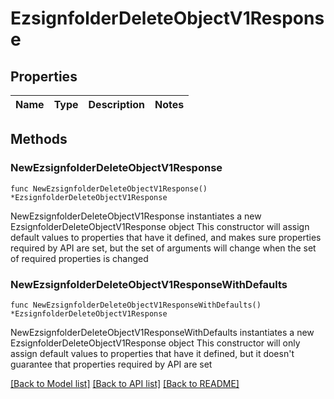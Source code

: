 # EzsignfolderDeleteObjectV1Response

## Properties

Name | Type | Description | Notes
------------ | ------------- | ------------- | -------------

## Methods

### NewEzsignfolderDeleteObjectV1Response

`func NewEzsignfolderDeleteObjectV1Response() *EzsignfolderDeleteObjectV1Response`

NewEzsignfolderDeleteObjectV1Response instantiates a new EzsignfolderDeleteObjectV1Response object
This constructor will assign default values to properties that have it defined,
and makes sure properties required by API are set, but the set of arguments
will change when the set of required properties is changed

### NewEzsignfolderDeleteObjectV1ResponseWithDefaults

`func NewEzsignfolderDeleteObjectV1ResponseWithDefaults() *EzsignfolderDeleteObjectV1Response`

NewEzsignfolderDeleteObjectV1ResponseWithDefaults instantiates a new EzsignfolderDeleteObjectV1Response object
This constructor will only assign default values to properties that have it defined,
but it doesn't guarantee that properties required by API are set


[[Back to Model list]](../README.md#documentation-for-models) [[Back to API list]](../README.md#documentation-for-api-endpoints) [[Back to README]](../README.md)


